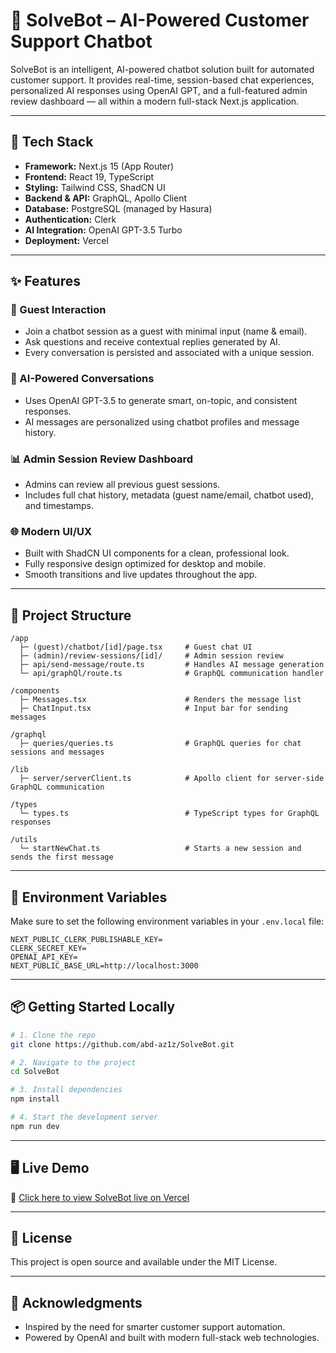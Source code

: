 # 🧠 SolveBot – AI-Powered Customer Support Chatbot

SolveBot is an intelligent, AI-powered chatbot solution built for automated customer support. It provides real-time, session-based chat experiences, personalized AI responses using OpenAI GPT, and a full-featured admin review dashboard — all within a modern full-stack Next.js application.

---

## 🚀 Tech Stack

- **Framework:** Next.js 15 (App Router)
- **Frontend:** React 19, TypeScript
- **Styling:** Tailwind CSS, ShadCN UI
- **Backend & API:** GraphQL, Apollo Client
- **Database:** PostgreSQL (managed by Hasura)
- **Authentication:** Clerk
- **AI Integration:** OpenAI GPT-3.5 Turbo
- **Deployment:** Vercel

---

## ✨ Features

### 👥 Guest Interaction
- Join a chatbot session as a guest with minimal input (name & email).
- Ask questions and receive contextual replies generated by AI.
- Every conversation is persisted and associated with a unique session.

### 🧠 AI-Powered Conversations
- Uses OpenAI GPT-3.5 to generate smart, on-topic, and consistent responses.
- AI messages are personalized using chatbot profiles and message history.

### 📊 Admin Session Review Dashboard
- Admins can review all previous guest sessions.
- Includes full chat history, metadata (guest name/email, chatbot used), and timestamps.

### 🌐 Modern UI/UX
- Built with ShadCN UI components for a clean, professional look.
- Fully responsive design optimized for desktop and mobile.
- Smooth transitions and live updates throughout the app.

---

## 📁 Project Structure

```
/app
  ├─ (guest)/chatbot/[id]/page.tsx     # Guest chat UI
  ├─ (admin)/review-sessions/[id]/     # Admin session review
  ├─ api/send-message/route.ts         # Handles AI message generation
  └─ api/graphQl/route.ts              # GraphQL communication handler

/components
  ├─ Messages.tsx                      # Renders the message list
  ├─ ChatInput.tsx                     # Input bar for sending messages

/graphql
  ├─ queries/queries.ts                # GraphQL queries for chat sessions and messages

/lib
  ├─ server/serverClient.ts            # Apollo client for server-side GraphQL communication

/types
  └─ types.ts                          # TypeScript types for GraphQL responses

/utils
  └─ startNewChat.ts                   # Starts a new session and sends the first message
```

---

## 🔐 Environment Variables

Make sure to set the following environment variables in your `.env.local` file:

```env
NEXT_PUBLIC_CLERK_PUBLISHABLE_KEY=
CLERK_SECRET_KEY=
OPENAI_API_KEY=
NEXT_PUBLIC_BASE_URL=http://localhost:3000
```

---

## 📦 Getting Started Locally

```bash
# 1. Clone the repo
git clone https://github.com/abd-az1z/SolveBot.git

# 2. Navigate to the project
cd SolveBot

# 3. Install dependencies
npm install

# 4. Start the development server
npm run dev
```

---

## 🖥️ Live Demo

🔗 [Click here to view SolveBot live on Vercel](https://solve-bot-6jv3.vercel.app/)

---

## 📄 License

This project is open source and available under the MIT License.

---

## 🙌 Acknowledgments

- Inspired by the need for smarter customer support automation.
- Powered by OpenAI and built with modern full-stack web technologies.
